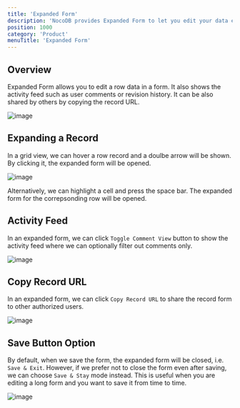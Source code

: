 ```yaml
---
title: 'Expanded Form'
description: 'NocoDB provides Expanded Form to let you edit your data easily'
position: 1000
category: 'Product'
menuTitle: 'Expanded Form'
---
```


## Overview

Expanded Form allows you to edit a row data in a form. It also shows the activity feed such as user comments or revision history. It can be also shared by others by copying the record URL.

![image](https://user-images.githubusercontent.com/35857179/203273340-987b1242-9c78-4195-9ca2-3d3c49c7bccf.png)

## Expanding a Record

In a grid view, we can hover a row record and a doulbe arrow will be shown. By clicking it, the expanded form will be opened.

![image](https://user-images.githubusercontent.com/35857179/203274054-d20dc12b-7da8-4e6b-a144-19859b3c1c9c.png)

Alternatively, we can highlight a cell and press the space bar. The expanded form for the correpsonding row will be opened.

## Activity Feed

In an expanded form, we can click `Toggle Comment View` button to show the activity feed where we can optionally filter out comments only.

![image](https://user-images.githubusercontent.com/35857179/203275800-c8bc93f1-2a99-4766-8b81-70208c5675ca.png)

## Copy Record URL

In an expanded form, we can click `Copy Record URL` to share the record form to other authorized users.

![image](https://user-images.githubusercontent.com/35857179/203276149-bc97c70a-8bbf-48b4-a3fb-dd437c9405d3.png)

## Save Button Option

By default, when we save the form, the expanded form will be closed, i.e. `Save & Exit`. However, if we prefer not to close the form even after saving, we can choose `Save & Stay` mode instead. This is useful when you are editing a long form and you want to save it from time to time.

![image](https://user-images.githubusercontent.com/35857179/203276349-5d5c68d6-4523-41ae-8e23-312d2f6e9caa.png)